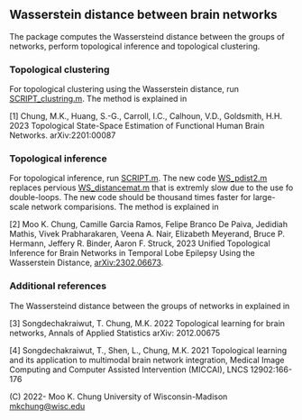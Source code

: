 ## Wasserstein distance between brain networks 

The package computes the Wassersteind distance between the groups of networks, perform topological inference and topological clustering.  


### Topological clustering

For topological clustering using the Wasserstein distance, run [SCRIPT_clustring.m](https://github.com/laplcebeltrami/dynamicTDA/blob/main/SCRIPT_clustring.m). The method is explained in 

[1] Chung, M.K., Huang, S.-G., Carroll, I.C., Calhoun, V.D., Goldsmith, H.H. 2023 Topological  State-Space Estimation of Functional Human Brain Networks. arXiv:2201:00087

### Topological inference
For topological inference, run  [SCRIPT.m](https://github.com/laplcebeltrami/dynamicTDA/blob/main/SCRIPT.m). The new code [WS_pdist2.m](https://github.com/laplcebeltrami/dynamicTDA/blob/main/WS_pdist2.m) replaces pervious [WS_distancemat.m](https://pages.stat.wisc.edu/~mchung/dynamicTDA/matlab/WS_distancemat.m) that is extremly slow due to the use fo double-loops. The new code should be thousand times faster for large-scale network comparisions. The method is explained in

[2] Moo K. Chung, Camille Garcia Ramos, Felipe Branco De Paiva, Jedidiah Mathis, Vivek Prabharakaren, Veena A. Nair, Elizabeth Meyerand, Bruce P. Hermann, Jeffery R. Binder, Aaron F. Struck, 2023 Unified Topological Inference for Brain Networks in Temporal Lobe Epilepsy Using the Wasserstein Distance, [arXiv:2302.06673](https://arxiv.org/abs/2302.06673).

### Additional references

The Wassersteind distance between the groups of networks in explained in 

[3] Songdechakraiwut, T. Chung, M.K. 2022 Topological learning for brain networks, Annals of Applied Statistics arXiv: 2012.00675

[4] Songdechakraiwut, T., Shen, L., Chung, M.K. 2021 Topological learning and its application to multimodal brain network integration, Medical Image Computing and Computer Assisted Intervention (MICCAI), LNCS 12902:166-176








(C) 2022- Moo K. Chung
University of Wisconsin-Madison
mkchung@wisc.edu

